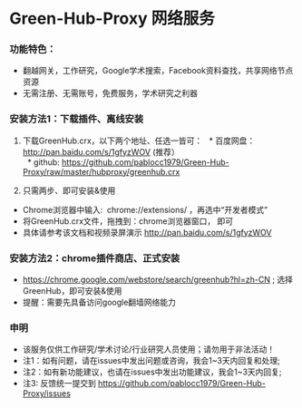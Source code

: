 
# Green-Hub-Proxy 网络服务

### 功能特色：
 - 翻越网关，工作研究，Google学术搜索，Facebook资料查找，共享网络节点资源
 - 无需注册、无需账号，免费服务，学术研究之利器

### 安装方法1：下载插件、离线安装
 1. 下载GreenHub.crx，以下两个地址、任选一皆可：
   * 百度网盘：http://pan.baidu.com/s/1gfyzWOV  (推荐）  
   * github: https://github.com/pablocc1979/Green-Hub-Proxy/raw/master/hubproxy/greenhub.crx  
   
   
 2. 只需两步、即可安装&使用 
   * Chrome浏览器中输入:  chrome://extensions/ ，再选中“开发者模式” 
   * 将GreenHub.crx文件，拖拽到：chrome浏览器窗口， 即可 
   * 具体请参考该文档和视频录屏演示 http://pan.baidu.com/s/1gfyzWOV 
   
   
### 安装方法2：chrome插件商店、正式安装
* https://chrome.google.com/webstore/search/greenhub?hl=zh-CN ; 选择GreenHub，即可安装&使用 
* 提醒：需要先具备访问google翻墙网络能力 
   
### 申明
* 该服务仅供工作研究/学术讨论/行业研究人员使用；请勿用于非法活动！
* 注1：如有问题，请在issues中发出问题或咨询，我会1~3天内回复和处理; 
* 注2：如有新功能建议，也请在issues中发出功能建议，我会1~3天内回复; 
* 注3: 反馈统一提交到 https://github.com/pablocc1979/Green-Hub-Proxy/issues
